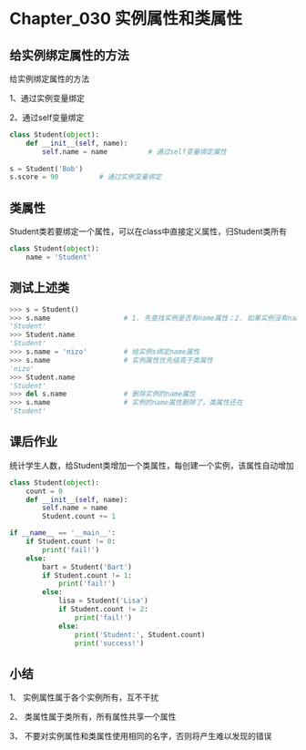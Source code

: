 # Chapter_030   实例属性和类属性

## 给实例绑定属性的方法

给实例绑定属性的方法

1、通过实例变量绑定

2、通过self变量绑定

```python
class Student(object):
    def __init__(self, name):
        self.name = name          # 通过self变量绑定属性
        
s = Student('Bob')
s.score = 90          # 通过实例变量绑定
```

## 类属性

Student类若要绑定一个属性，可以在class中直接定义属性，归Student类所有

```python
class Student(object):
    name = 'Student'
```


## 测试上述类

```python
>>> s = Student()
>>> s.name                  # 1. 先查找实例是否有name属性；2. 如果实例没有name属性，再查找Student类name属性
'Student'
>>> Student.name
'Student'
>>> s.name = 'nizo'         # 给实例s绑定name属性
>>> s.name                  # 实例属性优先级高于类属性
'nizo'
>>> Student.name
'Student'
>>> del s.name              # 删除实例的name属性
>>> s.name                  # 实例的name属性删除了，类属性还在
'Student'
```


## 课后作业

统计学生人数，给Student类增加一个类属性，每创建一个实例，该属性自动增加

```python
class Student(object):
    count = 0
    def __init__(self, name):
        self.name = name
        Student.count += 1

if __name__ == '__main__':
    if Student.count != 0:
        print('fail!')
    else:
        bart = Student('Bart')
        if Student.count != 1:
            print('fail!')
        else:
            lisa = Student('Lisa')
            if Student.count != 2:
                print('fail!')
            else:
                print('Student:', Student.count)
                print('success!')
```


## 小结

1、 实例属性属于各个实例所有，互不干扰

2、 类属性属于类所有，所有属性共享一个属性

3、 不要对实例属性和类属性使用相同的名字，否则将产生难以发现的错误
